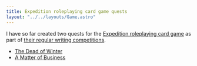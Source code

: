 ```yaml
---
title: Expedition roleplaying card game quests
layout: "../../layouts/Game.astro"
---
```


I have so far created two quests for the [Expedition roleplaying card game](https://expeditiongame.com) as part of [their regular writing competitions](https://expeditiongame.com/writing-contests).

-   [The Dead of Winter](https://app.expeditiongame.com/#1zVbhCh8byT7GP0c3vW0c3dHn7n-YDxSb)
-   [A Matter of Business](https://app.expeditiongame.com/#1j94feqcgTE841zpLzdbYJybWWQrMFMZx)